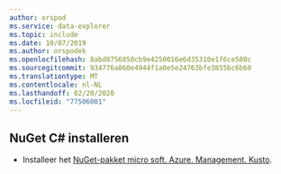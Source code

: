 ```yaml
---
author: orspod
ms.service: data-explorer
ms.topic: include
ms.date: 10/07/2019
ms.author: orspodek
ms.openlocfilehash: 8abd8756850cb9e4250016e6d35310e1f6ce580c
ms.sourcegitcommit: 934776a860e4944f1a0e5e24763bfe3855bc6b60
ms.translationtype: MT
ms.contentlocale: nl-NL
ms.lasthandoff: 02/20/2020
ms.locfileid: "77506001"
---
```

## <a name="install-c-nuget"></a>NuGet C# installeren

* Installeer het [NuGet-pakket micro soft. Azure. Management. Kusto](https://www.nuget.org/packages/Microsoft.Azure.Management.Kusto/).